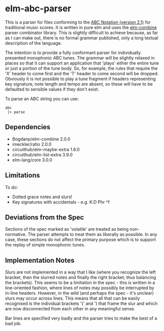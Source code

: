elm-abc-parser
==============

This is a parser for files conforming to the [ABC Notation (version 2.1)](http://abcnotation.com/wiki/abc:standard:v2.1) for traditional music scores. It is written in pure elm and uses the [elm-combine](https://github.com/Bogdanp/elm-combine) parser combinator library.  This is slightly difficult to achieve because, as far as I can make out, there is no formal grammar published, only a long textual description of the language.

The intention is to provide a fully conformant parser for individually presented monophonic ABC tunes.  The grammar will be slightly relaxed in places so that it can support an application that 'plays' either the entire tune or just a portion of the tune body.  So, for example, the rules that require the 'X' header to come first and the 'T' header to come second will be dropped.  Obviously it is not possible to play a tune fragment if headers representing key signature, note length and tempo are absent, so these will have to be defaulted to sensible values if they don't exist.

To parse an ABC string you can use:

    abc
     |> parse
     
Dependencies
------------

*  Bogdanp/elm-combine 2.0.0
*  imeckler/ratio 2.0.0
*  circuithub/elm-maybe-extra 1.6.0
*  circuithub/elm-list-extra 3.9.0
*  elm-lang/core 3.0.0

Limitations
-----------

To do:

*  Dotted grace notes and slurs!
*  Key signatures with accidentals - e.g. K:D Phr ^f

Deviations from the Spec
------------------------

Sections of the spec marked as 'volatile' are treated as being non-normative.  The parser attempts to treat them as liberally as possible.  In any case, these sections do not affect the primary purpose which is to support the replay of simple monophonic tunes.

Implementation Notes
--------------------

Slurs are not implemented in a way that I like (where you recognize the left bracket, then the slurred notes and finally the right bracket; thus balancing the brackets).  This seems to be a limitation in the spec - this is written in a line-oriented fashion, where lines of notes may possibly be interrupted by in-line headers. However, in the wild (and perhaps the spec - it's unclear) slurs may occur across lines.  This means that all that can be easily recognised is the individual brackets '(' and ') that frame   the slur and which are now disconnected from each other in any meaningful sense.

Bar lines are specified very badly and the parser tries to make the best of a bad job.
 
 




